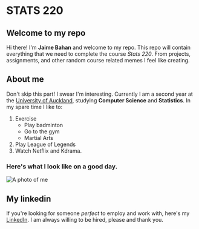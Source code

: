 # STATS 220
## Welcome to my repo
Hi there! I'm **Jaime Bahan** and welcome to my repo. This repo will contain everything that we need to complete the course *Stats 220*. From projects, assignments, and other random course related memes I feel like creating. 

## About me
Don't skip this part! I swear I'm interesting.
Currently I am a second year at the [University of Auckland](https://www.auckland.ac.nz/en.html), studying **Computer Science** and **Statistics**.
In my spare time I like to: 
1. Exercise
   * Play badminton
   * Go to the gym
   * Martial Arts
2. Play League of Legends
3. Watch Netflix and Kdrama.

### Here's what I look like on a good day. 
![A photo of me](https://cdn.openart.ai/uploads/image_O9t8RPAv_1691540924350_512.webp)

## My linkedin
If you're looking for someone *perfect* to employ and work with, here's my [LinkedIn](www.linkedin.com/in/jaime-bahan-67794b177). I am always willing to be hired, please and thank you.



